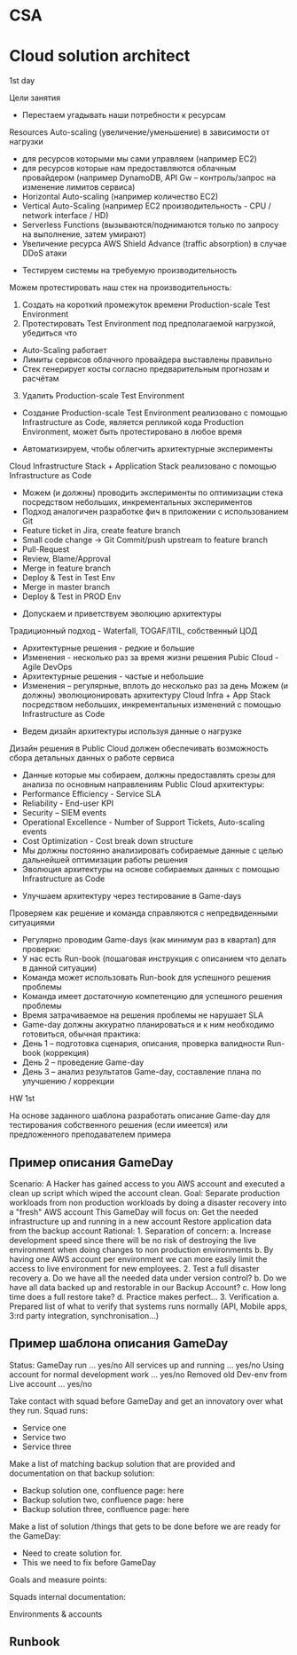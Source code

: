 # CSA
# Cloud solution architect

1st day

Цели занятия
- Перестаем угадывать наши потребности к ресурсам

Resources Auto-scaling (увеличение/уменьшение) в зависимости от нагрузки
* для ресурсов которыми мы сами управляем (например EC2)
* для ресурсов которые нам предоставляются облачным провайдером (например DynamoDB, API Gw
– контроль/запрос на изменение лимитов сервиса)
* Horizontal Auto-scaling (например количество EC2)
* Vertical Auto-Scaling (например EC2 производительность - CPU / network interface / HD)
* Serverless Functions (вызываются/поднимаются только по запросу на выполнение, затем умирают)
* Увеличение ресурса AWS Shield Advance (traffic absorption) в случае DDoS атаки

- Тестируем системы на требуемую производительность

Можем протестировать наш стек на производительность:
1. Создать на короткий промежуток времени Production-scale Test Environment
2. Протестировать Test Environment под предполагаемой нагрузкой, убедиться что
* Auto-Scaling работает
* Лимиты сервисов облачного провайдера выставлены правильно
* Стек генерирует косты согласно предварительным прогнозам и расчётам
3. Удалить Production-scale Test Environment
* Создание Production-scale Test Environment реализовано с помощью Infrastructure as Code,
является репликой кода Production Environment, может быть протестировано в любое время

- Автоматизируем, чтобы облегчить архитектурные эксперименты

Cloud Infrastructure Stack + Application Stack реализовано с помощью Infrastructure as Code
* Можем (и должны) проводить эксперименты по оптимизации стека посредством небольших,
инкрементальных экспериментов
* Подход аналогичен разработке фич в приложении с использованием Git
* Feature ticket in Jira, create feature branch
* Small code change -> Git Commit/push upstream to feature branch
* Pull-Request
* Review, Blame/Approval
* Merge in feature branch
* Deploy & Test in Test Env
* Merge in master branch
* Deploy & Test in PROD Env

- Допускаем и приветствуем эволюцию архитектуры

Традиционный подход - Waterfall, TOGAF/ITIL, собственный ЦОД
* Архитектурные решения - редкие и большие
* Изменения - несколько раз за время жизни решения
Pubic Cloud - Agile DevOps
* Архитектурные решения - частые и небольшие
* Изменения – регулярные, вплоть до несколько раз за день
Можем (и должны) эволюционировать архитектуру Cloud Infra + App Stack посредством
небольших, инкрементальных изменений с помощью Infrastructure as Code

- Ведем дизайн архитектуры используя данные о нагрузке

Дизайн решения в Public Cloud должен обеспечивать возможность сбора детальных данных о
работе сервиса
* Данные которые мы собираем, должны предоставлять срезы для анализа по основным
направлениям Public Cloud архитектуры:
* Performance Efficiency - Service SLA
* Reliability - End-user KPI
* Security – SIEM events
* Operational Excellence - Number of Support Tickets, Auto-scaling events
* Cost Optimization - Cost break down structure
* Мы должны постоянно анализировать собираемые данные с целью дальнейшей оптимизации
работы решения
* Эволюция архитектуры на основе собираемых данных с помощью Infrastructure as Code

- Улучшаем архитектуру через тестирование в Game-days

Проверяем как решение и команда справляются с непредвиденными ситуациями
* Регулярно проводим Game-days (как минимум раз в квартал) для проверки:
* У нас есть Run-book (пошаговая инструкция с описанием что делать в данной ситуации)
* Команда может использовать Run-book для успешного решения проблемы
* Команда имеет достаточную компетенцию для успешного решения проблемы
* Время затрачиваемое на решения проблемы не нарушает SLA
* Game-day должны аккуратно планироваться и к ним необходимо готовиться, обычная практика:
* День 1 – подготовка сценария, описания, проверка валидности Run-book (коррекция)
* День 2 – проведение Game-day
* День 3 – анализ результатов Game-day, составление плана по улучшению / коррекции

HW 1st

На основе заданного шаблона разработать описание Game-day для тестирования собственного решения (если имеется) или предложенного преподавателем примера

## Пример описания GameDay
  Scenario:
    A Hacker has gained access to you AWS account and executed a clean up script which wiped the account clean.
  Goal:
    Separate production workloads from non production workloads by doing a disaster recovery into a "fresh" AWS account
    This GameDay will focus on:
      Get the needed infrastructure up and running in a new account
      Restore application data from the backup account
  Rational:
    1. Separation of concern:
      a. Increase development speed since there will be no risk of destroying the live environment when doing changes to non production environments
      b. By having one AWS account per environment we can more easily limit the access to live environment for new employees.
    2. Test a full disaster recovery
      a. Do we have all the needed data under version control?
      b. Do we have all data backed up and restorable in our Backup Account?
      c. How long time does a full restore take?
      d. Practice makes perfect...
    3. Verification
      a. Prepared list of what to verify that systems runs normally (API, Mobile apps, 3:rd party integration, synchronisation...)

## Пример шаблона описания GameDay

Status:
  GameDay run ... yes/no
  All services up and running ... yes/no
  Using account for normal development work ... yes/no
  Removed old Dev-env from Live account ... yes/no

Take contact with squad before GameDay and get an innovatory over what they run.
Squad runs:
  * Service one
  * Service two
  * Service three

Make a list of matching backup solution that are provided and documentation on that backup solution:
  * Backup solution one, confluence page: here
  * Backup solution two, confluence page: here
  * Backup solution three, confluence page: here

Make a list of solution /things that gets to be done before we are ready for the GameDay:
  * Need to create solution for.
  * This we need to fix before GameDay

Goals and measure points:

Squads internal documentation:

Environments & accounts

## Runbook
